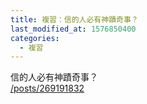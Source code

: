 ```yaml
---
title: 複習：信的人必有神蹟奇事？
last_modified_at: 1576850400
categories:
  - 複習
---
```


<p>信的人必有神蹟奇事？<br>
<a href="/posts/269191832" target="_blank">/posts/269191832</a></p>

<p>&nbsp;</p>

